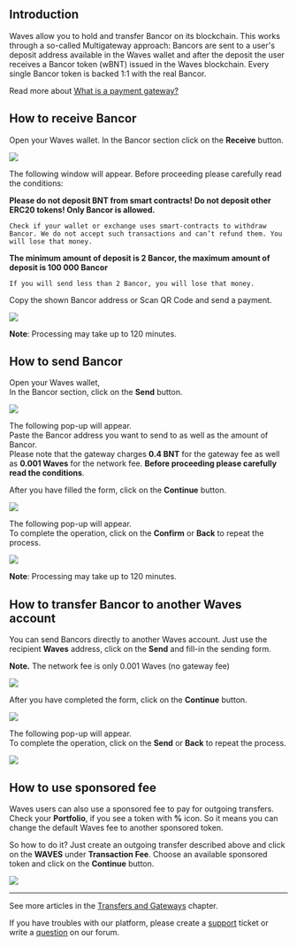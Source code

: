 ## Introduction

Waves allow you to hold and transfer Bancor on its blockchain. This works through a so-called Multigateway approach: Bancors are sent to a user's deposit address available in the Waves wallet and after the deposit the user receives a Bancor token \(wBNT\) issued in the Waves blockchain. Every single Bancor token is backed 1:1 with the real Bancor.

Read more about [What is a payment gateway?](/waves-client/frequently-asked-questions-faq/transfers-and-gateways/payment-gateway.md)

## How to receive Bancor

Open your Waves wallet.
In the Bancor section click on the **Receive** button.

![](/_assets/Bancor_transfers_01.png)

The following window will appear. Before proceeding please carefully read the conditions:

**Please do not deposit BNT from smart contracts! Do not deposit other ERC20 tokens! Only Bancor is allowed.**
```
Check if your wallet or exchange uses smart-contracts to withdraw Bancor. We do not accept such transactions and can’t refund them. You will lose that money.
```
**The minimum amount of deposit is 2 Bancor, the maximum amount of deposit is 100 000 Bancor**
```
If you will send less than 2 Bancor, you will lose that money.
```

Copy the shown Bancor address or Scan QR Code and send a payment.

![](/_assets/Bancor_transfers_02.png)

**Note**: Processing may take up to 120 minutes.

## How to send Bancor

Open your Waves wallet,  
In the Bancor section, click on the **Send** button.

![](/_assets/Bancor_transfers_01.png)

The following pop-up will appear.  
Paste the Bancor address you want to send to as well as the amount of Bancor.  
Please note that the gateway charges **0.4 BNT** for the gateway fee as well as **0.001 Waves** for the network fee.
**Before proceeding please carefully read the conditions**.

After you have filled the form, click on the **Continue** button.

![](/_assets/Bancor_transfers_04.png)

The following pop-up will appear.  
To complete the operation, click on the **Confirm** or **Back** to repeat the process.

![](/_assets/Bancor_transfers_05.png)

**Note**: Processing may take up to 120 minutes.

## How to transfer Bancor to another Waves account

You can send Bancors directly to another Waves account. Just use the recipient **Waves** address, click on the **Send** and fill-in the sending form.

**Note.** The network fee is only 0.001 Waves \(no gateway fee\)

![](/_assets/Bancor_transfers_01.png)

After you have completed the form, click on the **Continue** button.

![](/_assets/Bancor_transfers_07.png)

The following pop-up will appear.  
To complete the operation, click on the **Send** or **Back** to repeat the process.

![](/_assets/Bancor_transfers_08.png)

## How to use sponsored fee

Waves users can also use a sponsored fee to pay for outgoing transfers. Check your **Portfolio**, if you see a token with **%** icon. So it means you can change the default Waves fee to another sponsored token.

So how to do it? Just create an outgoing transfer described above and click on the **WAVES** under **Transaction Fee**.
Choose an available sponsored token and click on the **Continue** button.

![](/_assets/transaction_fee.png)

___

See more articles in the [Transfers and Gateways](/waves-client/wallet-management.md) chapter.

If you have troubles with our platform, please create a [support](https://support.wavesplatform.com/) ticket or write a [question](https://forum.wavesplatform.com/) on our forum.
